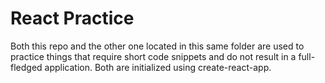 # React Practice

Both this repo and the other one located in this same folder are used to practice things that require short code snippets and do not result in a full-fledged application. Both are initialized using create-react-app.


